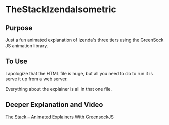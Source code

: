# TheStackIzendaIsometric

## Purpose

Just a fun animated explanation of Izenda's three tiers using the GreenSock JS animation library.

## To Use

I apologize that the HTML file is huge, but all you need to do to run it is serve it up from a web server.

Everything about the explainer is all in that one file.

## Deeper Explanation and Video

[The Stack – Animated Explainers With GreensockJS](https://ambientguardian.com/animated-explainer-greensock/)
